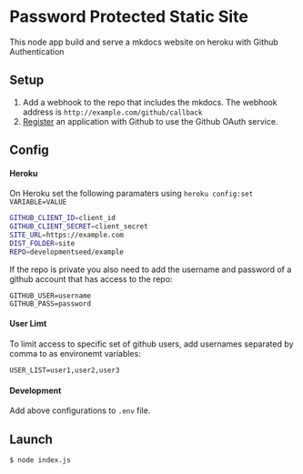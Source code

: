 # Password Protected Static Site

This node app build and serve a mkdocs website on heroku with Github Authentication

## Setup

1. Add a webhook to the repo that includes the mkdocs. The webhook address is `http://example.com/github/callback`
2. [Register](http://docs.codenvy.com/register-a-github-application/) an application with Github to use the Github OAuth service.

## Config

#### Heroku

On Heroku set the following paramaters using `heroku config:set VARIABLE=VALUE`

```bash
GITHUB_CLIENT_ID=client_id
GITHUB_CLIENT_SECRET=client_secret
SITE_URL=https://example.com
DIST_FOLDER=site
REPO=developmentseed/example
```

If the repo is private you also need to add the username and password of a github account that has access to the repo:

```
GITHUB_USER=username
GITHUB_PASS=password
```

#### User Limt

To limit access to specific set of github users, add usernames separated by comma to as environemt variables:

```
USER_LIST=user1,user2,user3
```

#### Development

Add above configurations to `.env` file.

## Launch

    $ node index.js
